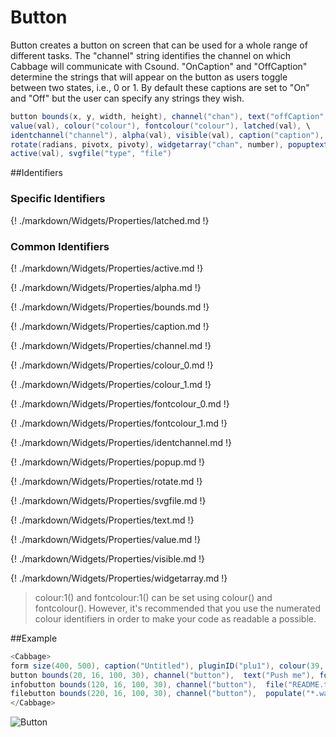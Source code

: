 # Button

Button creates a button on screen that can be used for a whole range of different tasks. The "channel" string identifies the channel on which Cabbage will communicate with Csound. "OnCaption" and "OffCaption" determine the strings that will appear on the button as users toggle between two states, i.e., 0 or 1. By default these captions are set to "On" and "Off" but the user can specify any strings they wish. 

```csharp
button bounds(x, y, width, height), channel("chan"), text("offCaption","onCaption"), \
value(val), colour("colour"), fontcolour("colour"), latched(val), \
identchannel("channel"), alpha(val), visible(val), caption("caption"), \ 
rotate(radians, pivotx, pivoty), widgetarray("chan", number), popuptext("text") \
active(val), svgfile("type", "file")
```
<!--(End of syntax)/-->

##Identifiers

### Specific Identifiers

{! ./markdown/Widgets/Properties/latched.md !} 

### Common Identifiers
{! ./markdown/Widgets/Properties/active.md !}

{! ./markdown/Widgets/Properties/alpha.md !} 

{! ./markdown/Widgets/Properties/bounds.md !} 

{! ./markdown/Widgets/Properties/caption.md !} 

{! ./markdown/Widgets/Properties/channel.md !} 

{! ./markdown/Widgets/Properties/colour_0.md !} 

{! ./markdown/Widgets/Properties/colour_1.md !} 

{! ./markdown/Widgets/Properties/fontcolour_0.md !} 

{! ./markdown/Widgets/Properties/fontcolour_1.md !} 

{! ./markdown/Widgets/Properties/identchannel.md !} 

{! ./markdown/Widgets/Properties/popup.md !} 

{! ./markdown/Widgets/Properties/rotate.md !} 

{! ./markdown/Widgets/Properties/svgfile.md !} 

{! ./markdown/Widgets/Properties/text.md !} 

{! ./markdown/Widgets/Properties/value.md !} 

{! ./markdown/Widgets/Properties/visible.md !} 

{! ./markdown/Widgets/Properties/widgetarray.md !} 

<!--(End of identifiers)/-->

>colour:1() and fontcolour:1() can be set using colour() and fontcolour(). However, it's recommended that you use the numerated colour identifiers in order to make your code as readable a possible. 

##Example
```csharp
<Cabbage>
form size(400, 500), caption("Untitled"), pluginID("plu1"), colour(39, 40, 34)
button bounds(20, 16, 100, 30), channel("button"),  text("Push me"), fontcolour("white")
infobutton bounds(120, 16, 100, 30), channel("button"),  file("README.txt"), text("Info")
filebutton bounds(220, 16, 100, 30), channel("button"),  populate("*.wav", ""), text("Browse")
</Cabbage>
```

![Button](../images/buttonExample.png)
